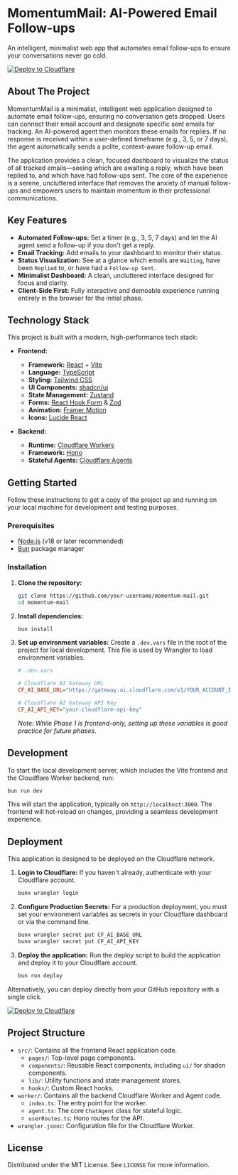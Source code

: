 # MomentumMail: AI-Powered Email Follow-ups

An intelligent, minimalist web app that automates email follow-ups to ensure your conversations never go cold.

[![Deploy to Cloudflare](https://deploy.workers.cloudflare.com/button)](https://deploy.workers.cloudflare.com/?url=https://github.com/Crage97/generated-app-20250925-140906)

## About The Project

MomentumMail is a minimalist, intelligent web application designed to automate email follow-ups, ensuring no conversation gets dropped. Users can connect their email account and designate specific sent emails for tracking. An AI-powered agent then monitors these emails for replies. If no response is received within a user-defined timeframe (e.g., 3, 5, or 7 days), the agent automatically sends a polite, context-aware follow-up email.

The application provides a clean, focused dashboard to visualize the status of all tracked emails—seeing which are awaiting a reply, which have been replied to, and which have had follow-ups sent. The core of the experience is a serene, uncluttered interface that removes the anxiety of manual follow-ups and empowers users to maintain momentum in their professional communications.

## Key Features

- **Automated Follow-ups:** Set a timer (e.g., 3, 5, 7 days) and let the AI agent send a follow-up if you don't get a reply.
- **Email Tracking:** Add emails to your dashboard to monitor their status.
- **Status Visualization:** See at a glance which emails are `Waiting`, have been `Replied` to, or have had a `Follow-up Sent`.
- **Minimalist Dashboard:** A clean, uncluttered interface designed for focus and clarity.
- **Client-Side First:** Fully interactive and demoable experience running entirely in the browser for the initial phase.

## Technology Stack

This project is built with a modern, high-performance tech stack:

- **Frontend:**
    - **Framework:** [React](https://react.dev/) + [Vite](https://vitejs.dev/)
    - **Language:** [TypeScript](https://www.typescriptlang.org/)
    - **Styling:** [Tailwind CSS](https://tailwindcss.com/)
    - **UI Components:** [shadcn/ui](https://ui.shadcn.com/)
    - **State Management:** [Zustand](https://zustand-demo.pmnd.rs/)
    - **Forms:** [React Hook Form](https://react-hook-form.com/) & [Zod](https://zod.dev/)
    - **Animation:** [Framer Motion](https://www.framer.com/motion/)
    - **Icons:** [Lucide React](https://lucide.dev/)

- **Backend:**
    - **Runtime:** [Cloudflare Workers](https://workers.cloudflare.com/)
    - **Framework:** [Hono](https://hono.dev/)
    - **Stateful Agents:** [Cloudflare Agents](https://developers.cloudflare.com/workers/agents/)

## Getting Started

Follow these instructions to get a copy of the project up and running on your local machine for development and testing purposes.

### Prerequisites

- [Node.js](https://nodejs.org/) (v18 or later recommended)
- [Bun](https://bun.sh/) package manager

### Installation

1.  **Clone the repository:**
    ```sh
    git clone https://github.com/your-username/momentum-mail.git
    cd momentum-mail
    ```

2.  **Install dependencies:**
    ```sh
    bun install
    ```

3.  **Set up environment variables:**
    Create a `.dev.vars` file in the root of the project for local development. This file is used by Wrangler to load environment variables.
    ```ini
    # .dev.vars

    # Cloudflare AI Gateway URL
    CF_AI_BASE_URL="https://gateway.ai.cloudflare.com/v1/YOUR_ACCOUNT_ID/YOUR_GATEWAY_ID/openai"

    # Cloudflare AI Gateway API Key
    CF_AI_API_KEY="your-cloudflare-api-key"
    ```
    *Note: While Phase 1 is frontend-only, setting up these variables is good practice for future phases.*

## Development

To start the local development server, which includes the Vite frontend and the Cloudflare Worker backend, run:

```sh
bun run dev
```

This will start the application, typically on `http://localhost:3000`. The frontend will hot-reload on changes, providing a seamless development experience.

## Deployment

This application is designed to be deployed on the Cloudflare network.

1.  **Login to Cloudflare:**
    If you haven't already, authenticate with your Cloudflare account.
    ```sh
    bunx wrangler login
    ```

2.  **Configure Production Secrets:**
    For a production deployment, you must set your environment variables as secrets in your Cloudflare dashboard or via the command line.
    ```sh
    bunx wrangler secret put CF_AI_BASE_URL
    bunx wrangler secret put CF_AI_API_KEY
    ```

3.  **Deploy the application:**
    Run the deploy script to build the application and deploy it to your Cloudflare account.
    ```sh
    bun run deploy
    ```

Alternatively, you can deploy directly from your GitHub repository with a single click.

[![Deploy to Cloudflare](https://deploy.workers.cloudflare.com/button)](https://deploy.workers.cloudflare.com/?url=https://github.com/Crage97/generated-app-20250925-140906)

## Project Structure

- `src/`: Contains all the frontend React application code.
    - `pages/`: Top-level page components.
    - `components/`: Reusable React components, including `ui/` for shadcn components.
    - `lib/`: Utility functions and state management stores.
    - `hooks/`: Custom React hooks.
- `worker/`: Contains all the backend Cloudflare Worker and Agent code.
    - `index.ts`: The entry point for the worker.
    - `agent.ts`: The core `ChatAgent` class for stateful logic.
    - `userRoutes.ts`: Hono routes for the API.
- `wrangler.jsonc`: Configuration file for the Cloudflare Worker.

## License

Distributed under the MIT License. See `LICENSE` for more information.